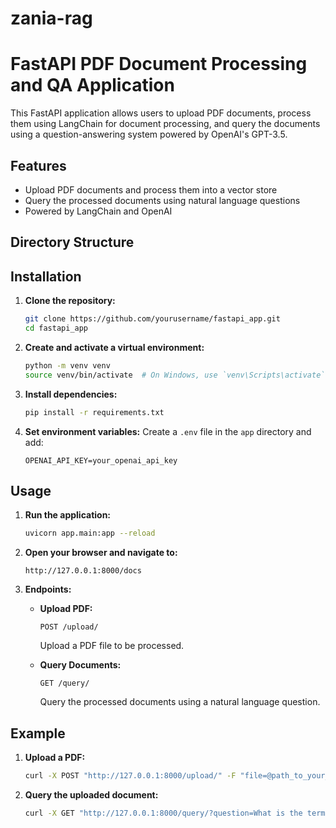 # zania-rag
# FastAPI PDF Document Processing and QA Application

This FastAPI application allows users to upload PDF documents, process them using LangChain for document processing, and query the documents using a question-answering system powered by OpenAI's GPT-3.5.

## Features

- Upload PDF documents and process them into a vector store
- Query the processed documents using natural language questions
- Powered by LangChain and OpenAI

## Directory Structure

## Installation

1. **Clone the repository:**
    ```bash
    git clone https://github.com/yourusername/fastapi_app.git
    cd fastapi_app
    ```

2. **Create and activate a virtual environment:**
    ```bash
    python -m venv venv
    source venv/bin/activate  # On Windows, use `venv\Scripts\activate`
    ```

3. **Install dependencies:**
    ```bash
    pip install -r requirements.txt
    ```

4. **Set environment variables:**
    Create a `.env` file in the `app` directory and add:
    ```env
    OPENAI_API_KEY=your_openai_api_key
    ```

## Usage

1. **Run the application:**
    ```bash
    uvicorn app.main:app --reload
    ```

2. **Open your browser and navigate to:**
    ```
    http://127.0.0.1:8000/docs
    ```

3. **Endpoints:**

    - **Upload PDF:**
        ```
        POST /upload/
        ```
        Upload a PDF file to be processed.

    - **Query Documents:**
        ```
        GET /query/
        ```
        Query the processed documents using a natural language question.

## Example

1. **Upload a PDF:**
    ```bash
    curl -X POST "http://127.0.0.1:8000/upload/" -F "file=@path_to_your_pdf.pdf"
    ```

2. **Query the uploaded document:**
    ```bash
    curl -X GET "http://127.0.0.1:8000/query/?question=What is the termination policy?"
    ```

